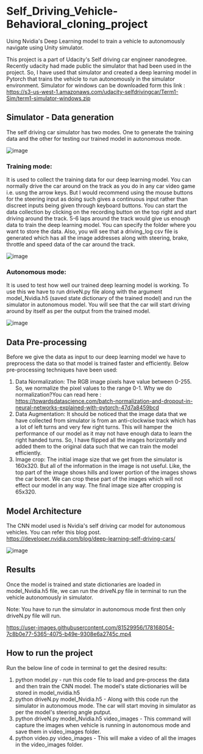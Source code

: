 # Self_Driving_Vehicle-Behavioral_cloning_project
Using Nvidia's Deep Learning model to train a vehicle to autonomously navigate using Unity simulator.

This project is a part of Udacity's Self driving car engineer nanodegree. Recently udacity had made public the simulator that had been used in the project. So, I have
used that simulator and created a deep learning model in Pytorch that trains the vehicle to run autonomously in the simulator environment. Simulator for windows can be downloaded form this link : https://s3-us-west-1.amazonaws.com/udacity-selfdrivingcar/Term1-Sim/term1-simulator-windows.zip
## Simulator - Data generation
The self driving car simulator has two modes. One to generate the training data and the other for testing our trained model in autonomous mode.

![image](https://user-images.githubusercontent.com/81529956/178166826-dc75fda1-96fd-4cec-9f86-24168dd60cfb.png)

### Training mode: 
It is used to collect the training data for our deep learning model. You can normally drive the car around on the track as you do in any car video game i.e. usng the arrow keys.
But I would recommend using the mouse buttons for the steering input as doing such gives a continuous input rather than discreet inputs being given through keyboard buttons.
You can start the data collection by clicking on the recording button on the top right and start driving around the track. 5-6 laps around the track would give us enough data to train the deep learning model. You can specify the folder where you want to store the data. Also, you will see that a driving_log csv file is generated 
which has all the image addresses along with steering, brake, throttle and speed data of the car around the track.

![image](https://user-images.githubusercontent.com/81529956/178166997-17ea8f28-c78a-412d-8f99-388e99ead962.png)
### Autonomous mode:
It is used to test how well our trained deep learning model is working. To use this we have to run driveN.py file along with the argument model_Nvidia.h5 (saved state dictionary of the trained model)
and run the simulator in autonomous model. You will see that the car will start driving around by itself as per the output from the trained model.

![image](https://user-images.githubusercontent.com/81529956/178167654-b1f10bac-c63c-4070-8301-2bf42b1f3509.png)

## Data Pre-processing
Before we give the data as input to our deep learning model we have to preprocess the data so that model is trained faster and efficiently. Below pre-processing techniques have been used:
1. Data Normalization: The RGB image pixels have value between 0-255. So, we normalize the pixel values to the range 0-1. Why we do normalization?You can read here :
https://towardsdatascience.com/batch-normalization-and-dropout-in-neural-networks-explained-with-pytorch-47d7a8459bcd
2. Data Augmentation: It should be noticed that the image data that we have collected from simulator is from an anti-clockwise track which has a lot of left turns and very few right turns.
This will hamper the performance of our model as it may not have enough data to learn the right handed turns. So, I have flipped all the images horizontally and added them to the original 
data such that we can train the model efficiently.
3. Image crop: The initial image size that we get from the simulator is 160x320. But all of the information in the image is not useful. Like, the top part of the image shows hills and lower portion of the images
shows the car bonet. We can crop these part of the images which will not effect our model in any way. The final image size after cropping is 65x320.

## Model Architecture
The CNN model used is Nvidia's self driving car model for autonomous vehicles. You can refer this blog post. https://developer.nvidia.com/blog/deep-learning-self-driving-cars/

![image](https://user-images.githubusercontent.com/81529956/178167839-a41c405a-7e9a-4ee2-ae5c-e5510fd5305a.png)

## Results
Once the model is trained and state dictionaries are loaded in model_Nvidia.h5 file, we can run the driveN.py file in terminal to run the vehicle autonomously in simulator.

Note: You have to run the simulator in autonomous mode first then only driveN.py file will run.

https://user-images.githubusercontent.com/81529956/178168054-7c8b0e77-5365-4075-b49e-9308e6a2745c.mp4

## How to run the project
Run the below line of code in terminal to get the desired results:
1. python model.py - run this code file to load and pre-process the data and then train the CNN model. The model's state dictionaries will be stored in model_nvidia.h5
2. python driveN.py model_Nvidia.h5 - Along with this code run the simulator in autonomous mode. The car will start moving in simulator as per the model's steering angle putput.
3. python driveN.py model_Nvidia.h5 video_images - This command will capture the images when vehicle is running in autonomous mode and save them in video_images folder.
4. python video.py video_images - This will make a video of all the images in the video_images folder.

